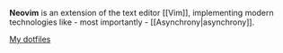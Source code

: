 **Neovim** is an extension of the text editor [[Vim]], implementing modern technologies like - most importantly - [[Asynchrony|asynchrony]].

[My dotfiles](https://github.com/kmaasrud/dotfiles/tree/master/.config/nvim)